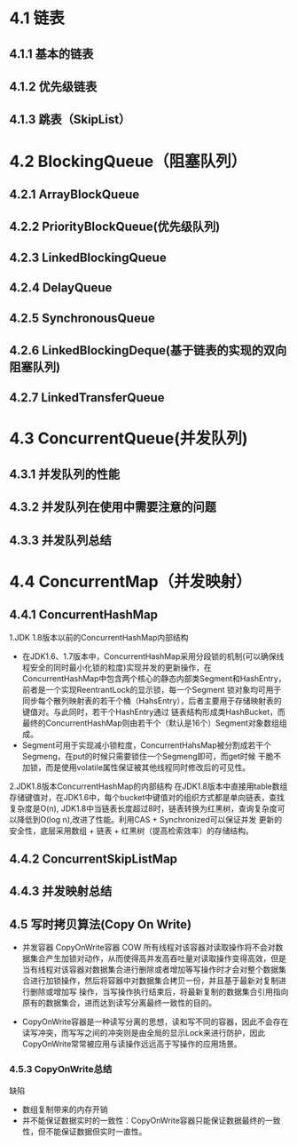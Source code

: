 # 4.1 链表

## 4.1.1 基本的链表

## 4.1.2 优先级链表

## 4.1.3 跳表（SkipList）

# 4.2 BlockingQueue（阻塞队列）

## 4.2.1 ArrayBlockQueue

## 4.2.2 PriorityBlockQueue(优先级队列)

## 4.2.3 LinkedBlockingQueue

## 4.2.4 DelayQueue

## 4.2.5 SynchronousQueue

## 4.2.6 LinkedBlockingDeque(基于链表的实现的双向阻塞队列)

## 4.2.7 LinkedTransferQueue

# 4.3 ConcurrentQueue(并发队列)

## 4.3.1 并发队列的性能

## 4.3.2 并发队列在使用中需要注意的问题

## 4.3.3 并发队列总结

# 4.4 ConcurrentMap（并发映射）

## 4.4.1 ConcurrentHashMap

1.JDK 1.8版本以前的ConcurrentHashMap内部结构

- 在JDK1.6、1.7版本中，ConcurrentHashMap采用分段锁的机制(可以确保线程安全的同时最小化锁的粒度)实现并发的更新操作，在
  ConcurrentHashMap中包含两个核心的静态内部类Segment和HashEntry，前者是一个实现ReentrantLock的显示锁，每一个Segment
  锁对象均可用于同步每个散列映射表的若干个桶（HahsEntry），后者主要用于存储映射表的键值对。与此同时，若干个HashEntry通过
  链表结构形成类HashBucket，而最终的ConcurrentHashMap则由若干个（默认是16个）Segment对象数组组成。
- Segment可用于实现减小锁粒度，ConcurrentHahsMap被分割成若干个Segmeng，在put的时候只需要锁住一个Segmeng即可，而get时候 干脆不加锁，而是使用volatile属性保证被其他线程同时修改后的可见性。

2.JDK1.8版本ConcurrentHashMap的内部结构 在JDK1.8版本中直接用table数组存储键值对，在JDK1.6中，每个bucket中键值对的组织方式都是单向链表，查找复杂度是O(n),
JDK1.8中当链表长度超过8时，链表转换为红黑树，查询复杂度可以降低到O(log n),改进了性能。利用CAS + Synchronized可以保证并发 更新的安全性，底层采用数组 + 链表 + 红黑树（提高检索效率）的存储结构。

## 4.4.2 ConcurrentSkipListMap

## 4.4.3 并发映射总结

## 4.5 写时拷贝算法(Copy On Write)

- 并发容器 CopyOnWrite容器 COW
  所有线程对该容器对读取操作将不会对数据集合产生加锁对动作，从而使得高并发高吞吐量对读取操作变得高效，但是当有线程对该容器对数据集合进行删除或者增加等写操作时才会对整个数据集合进行加锁操作，然后将容器中对数据集合拷贝一份，并且基于最新对复制进行删除或增加写
  操作，当写操作执行结束后，将最新复制的数据集合引用指向原有的数据集合，进而达到读写分离最终一致性的目的。

- CopyOnWrite容器是一种读写分离的思想，读和写不同的容器，因此不会存在读写冲突，而写写之间的冲突则是由全局的显示Lock来进行防护，因此CopyOnWrite常常被应用与读操作远远高于写操作的应用场景。

### 4.5.3 CopyOnWrite总结

缺陷

- 数组复制带来的内存开销
- 并不能保证数据实时的一致性：CopyOnWrite容器只能保证数据最终的一致性，但不能保证数据但实时一直性。



